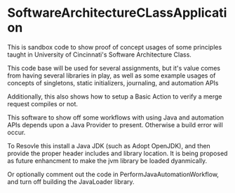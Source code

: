 # SoftwareArchitectureCLassApplication
This is sandbox code to show proof of concept usages of some principles taught in University of Cincinnati's Software Architecture Class.

This code base will be used for several assignments, but it's value comes from having several libraries in play, as well as some example usages of concepts of singletons, static initializers, journaling, and automation APIs

Additionally, this also shows how to setup a Basic Action to verify a merge request compiles or not.


This software to show off some workflows with using Java and automation APIs depends upon a Java Provider to present.  Otherwise a build error will occur.

To Resovle this install a Java JDK (such as Adopt OpenJDK), and then provide the proper header includes and library location.  It is being proposed as future enhancment to make the jvm library be loaded dyanmically.

Or optionally comment out the code in PerformJavaAutomationWorkflow, and turn off building the JavaLoader library.

